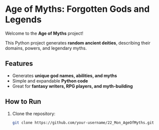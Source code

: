 # Age of Myths: Forgotten Gods and Legends

Welcome to the **Age of Myths** project!

This Python project generates **random ancient deities**, describing their domains, powers, and legendary myths.

## Features
- Generates **unique god names, abilities, and myths**
- Simple and expandable **Python code**
- Great for **fantasy writers, RPG players, and myth-building**

## How to Run

1. Clone the repository:
   ```bash
   git clone https://github.com/your-username/22_Mon_AgeOfMyths.git
